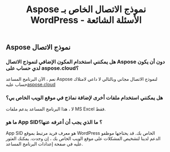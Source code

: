 ﻿---
title: Aspose نموذج الاتصال الخاص بـ WordPress - الأسئلة الشائعة
second_title: Aspose Contact Form Documen
type: docs
url: /ar/aspose-contact-form-for-wordpress-faqs/
description: Aspose نموذج جهة الاتصال يدعم Excel لإنشاء وتحويل ودمج وتقسيم وحماية وتشغيل الكائن الداخلي وما إلى ذلك
weight: 40
---
## Aspose نموذج الاتصال
### هل يمكنني استخدام المكون الإضافي لنموذج الاتصال Aspose دون أن يكون لدي حساب على aspose.cloud؟
 نعم ، الآن البرنامج المساعد Aspose لنموذج الاتصال مجاني وبالتالي لا داعي لامتلاك حساب عليه[aspose.cloud](https://www.aspose.cloud/)
### هل يمكنني استخدام ملفات أخرى لإضافة نماذج في موقع الويب الخاص بي؟
لا ، هذا البرنامج المساعد يدعم ملفات MS Excel فقط.
### ما هو App SID؟ ما الذي يجب أن أعرفه عنها؟
App SID هو معرف فريد مرتبط بموقع WordPress الخاص بك. قد يحتاجها موظفو الدعم لدينا لتشخيص المشكلات على موقع الويب الخاص بك ، إن وجدت. يمكنك العثور عليه في صفحة إعدادات البرنامج المساعد.
